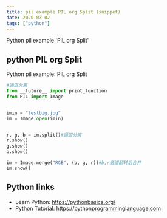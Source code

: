 ```yaml
---
title: pil example PIL org Split (snippet)
date: 2020-03-02
tags: ["python"]
---
```

Python pil example 'PIL org Split'


## python PIL org Split

Python pil example: PIL org Split

```python
#通道分离
from __future__ import print_function
from PIL import Image


imin = "testbig.jpg"
im = Image.open(imin)


r, g, b = im.split()#通道分离
r.show()
g.show()
b.show()

im = Image.merge("RGB", (b, g, r))#b,r通道翻转后合并
im.show()


```

## Python links

- Learn Python: https://pythonbasics.org/
- Python Tutorial: https://pythonprogramminglanguage.com
